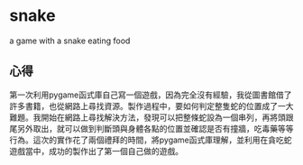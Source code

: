 # snake
a game with a snake eating food
## 心得
第一次利用pygame函式庫自己寫一個遊戲，因為完全沒有經驗，我從圖書館借了許多書籍，也從網路上尋找資源。製作過程中，要如何判定整隻蛇的位置成了一大難題。我開始在網路上尋找解決方法，發現可以把整條蛇設為一個串列，再將頭跟尾另外取出，就可以做到判斷頭與身體各點的位置並確認是否有撞牆，吃毒藥等等行為。這次的實作花了兩個禮拜的時間，將pygame函式庫理解，並利用在貪吃蛇遊戲當中，成功的製作出了第一個自己做的遊戲。
